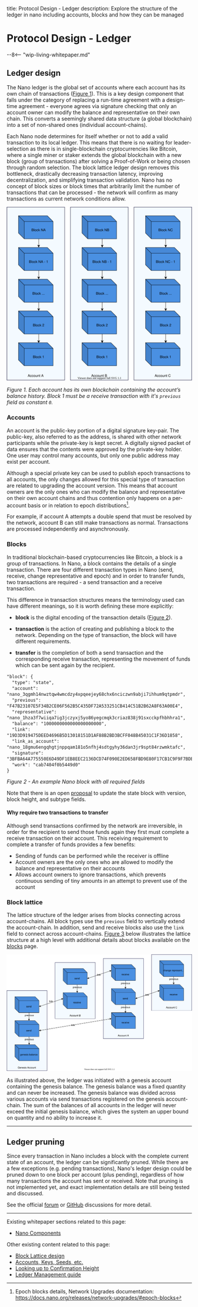 title: Protocol Design - Ledger
description: Explore the structure of the ledger in nano including accounts, blocks and how they can be managed

# Protocol Design - Ledger

--8<-- "wip-living-whitepaper.md"

## Ledger design

The Nano ledger is the global set of accounts where each account has its own chain of transactions (<a href="#account-chains-diagram">Figure 1</a>). This is a key design component that falls under the category of replacing a run-time agreement with a design-time agreement - everyone agrees via signature checking that only an account owner can modify the balance and representative on their own chain. This converts a seemingly shared data structure (a global blockchain) into a set of non-shared ones (individual account-chains).

Each Nano node determines for itself whether or not to add a valid transaction to its local ledger. This means that there is no waiting for leader-selection as there is in single-blockchain cryptocurrencies like Bitcoin, where a single miner or staker extends the global blockchain with a new block (group of transactions) after solving a Proof-of-Work or being chosen through random selection. The block lattice ledger design removes this bottleneck, drastically decreasing transaction latency, improving decentralization, and simplifying transaction validation. Nano has no concept of block sizes or block times that arbitrarily limit the number of transactions that can be processed - the network will confirm as many transactions as current network conditions allow.

<span id="account-chains-diagram"></span>

![account-chains](/diagrams/account-chains.svg)

*Figure 1.  Each account has its own blockchain containing the account’s balance history. Block 1 must be a receive transaction with it's `previous` field as constant `0`.*

### Accounts

An account is the public-key portion of a digital signature key-pair. The public-key, also referred to as the address, is shared with other network participants while the private-key is kept secret. A digitally signed packet of data ensures that the contents were approved by the private-key holder. One user may control many accounts, but only one public address may exist per account.

Although a special private key can be used to publish epoch transactions to all accounts, the only changes allowed for this special type of transaction are related to upgrading the account version. This means that account owners are the only ones who can modify the balance and representative on their own account chains and thus contention only happens on a per-account basis or in relation to epoch distributions[^1].

For example, if account A attempts a double spend that must be resolved by the network, account B can still make transactions as normal. Transactions are processed independently and asynchronously.

### Blocks

In traditional blockchain-based cryptocurrencies like Bitcoin, a block is a group of transactions. In Nano, a block contains the details of a single transaction. There are four different transaction types in Nano (send, receive, change representative and epoch) and in order to transfer funds, two transactions are required - a send transaction and a receive transaction. 

This difference in transaction structures means the terminology used can have different meanings, so it is worth defining these more explicitly:

* **block** is the digital encoding of the transaction details ([Figure 2](#block-diagram)).

* **transaction** is the action of creating and publishing a block to the network. Depending on the type of transaction, the block will have different requirements.

* **transfer** is the completion of both a send transaction and the corresponding receive transaction, representing the movement of funds which can be sent again by the recipient.

<span id="block-diagram"></span>

```
"block": {
  "type": "state",
  "account": "nano_3qgmh14nwztqw4wmcdzy4xpqeejey68chx6nciczwn9abji7ihhum9qtpmdr",
  "previous": "F47B23107E5F34B2CE06F562B5C435DF72A533251CB414C51B2B62A8F63A00E4",
  "representative": "nano_1hza3f7wiiqa7ig3jczyxj5yo86yegcmqk3criaz838j91sxcckpfhbhhra1",
  "balance": "1000000000000000000000",
  "link": "19D3D919475DEED4696B5D13018151D1AF88B2BD3BCFF048B45031C1F36D1858",
  "link_as_account": "nano_18gmu6engqhgtjnppqam181o5nfhj4sdtgyhy36dan3jr9spt84rzwmktafc",
  "signature": "3BFBA64A775550E6D49DF1EB8EEC2136DCD74F090E2ED658FBD9E80F17CB1C9F9F7BDE2B93D95558EC2F277FFF15FD11E6E2162A1714731B743D1E941FA4560A",
  "work": "cab7404f0b5449d0"
}
```
_Figure 2 - An example Nano block with all required fields_

Note that there is an open [proposal](https://github.com/nanocurrency/nano-node/issues/2864) to update the state block with version, block height, and subtype fields.

#### Why require two transactions to transfer

Although send transactions confirmed by the network are irreversible, in order for the recipient to send those funds again they first must complete a receive transaction on their account. This receiving requirement to complete a transfer of funds provides a few benefits:

* Sending of funds can be performed while the receiver is offline
* Account owners are the only ones who are allowed to modify the balance and representative on their accounts
* Allows account owners to ignore transactions, which prevents continuous sending of tiny amounts in an attempt to prevent use of the account

### Block lattice

The lattice structure of the ledger arises from blocks connecting across account-chains. All block types use the `previous` field to vertically extend the account-chain. In addition, send and receive blocks also use the `link` field to connect across account-chains. [Figure 3](#block-lattice-diagram) below illustrates the lattice structure at a high level with additional details about blocks available on the [blocks](blocks.md) page.

<span id="block-lattice-diagram"></span>

![block-lattice](/diagrams/block-lattice.svg)

As illustrated above, the ledger was initiated with a genesis account containing the genesis balance. The genesis balance was a fixed quantity and can never be increased. The genesis balance was divided across various accounts via send transactions registered on the genesis account-chain. The sum of the balances of all accounts in the ledger will never exceed the initial genesis balance, which gives the system an upper bound on quantity and no ability to increase it.

---

## Ledger pruning

Since every transaction in Nano includes a block with the complete current state of an account, the ledger can be significantly pruned. While there are a few exceptions (e.g. pending transactions), Nano's ledger design could be pruned down to one block per account (plus pending), regardless of how many transactions the account has sent or received. Note that pruning is not implemented yet, and exact implementation details are still being tested and discussed. 

See the official [forum](https://forum.nano.org/t/ledger-pruning/114) or [GitHub](https://github.com/nanocurrency/nano-node/issues/1094) discussions for more detail.

---

Existing whitepaper sections related to this page:

* [Nano Components](/whitepaper/english/#raiblocks-components)

Other existing content related to this page:

* [Block Lattice design](/integration-guides/the-basics/#block-lattice-design)
* [Accounts, Keys, Seeds, etc.](/integration-guides/the-basics/#account-key-seed-and-wallet-ids)
* [Looking up to Confirmation Height](https://medium.com/nanocurrency/looking-up-to-confirmation-height-69f0cd2a85bc)
* [Ledger Management guide](../running-a-node/ledger-management.md)

[^1]: Epoch blocks details, Network Upgrades documentation: https://docs.nano.org/releases/network-upgrades/#epoch-blocks
